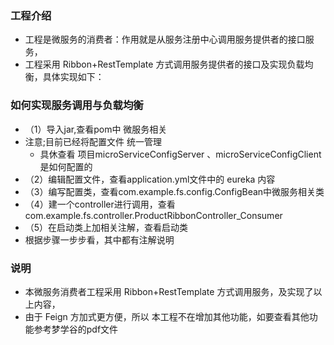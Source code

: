 ### 工程介绍
- 工程是微服务的消费者：作用就是从服务注册中心调用服务提供者的接口服务，
- 工程采用 Ribbon+RestTemplate 方式调用服务提供者的接口及实现负载均衡，具体实现如下：
### 如何实现服务调用与负载均衡
- （1）导入jar,查看pom中 微服务相关
- 注意;目前已经将配置文件 统一管理
    - 具休查看 项目microServiceConfigServer 、microServiceConfigClient是如何配置的
- （2）编辑配置文件，查看application.yml文件中的 eureka 内容
- （3）编写配置类，查看com.example.fs.config.ConfigBean中微服务相关类
- （4）建一个controller进行调用，查看com.example.fs.controller.ProductRibbonController_Consumer
- （5）在启动类上加相关注解，查看启动类
- 根据步骤一步步看，其中都有注解说明
### 说明
- 本微服务消费者工程采用 Ribbon+RestTemplate 方式调用服务，及实现了以上内容，
- 由于 Feign 方加式更方便，所以 本工程不在增加其他功能，如要查看其他功能参考梦学谷的pdf文件